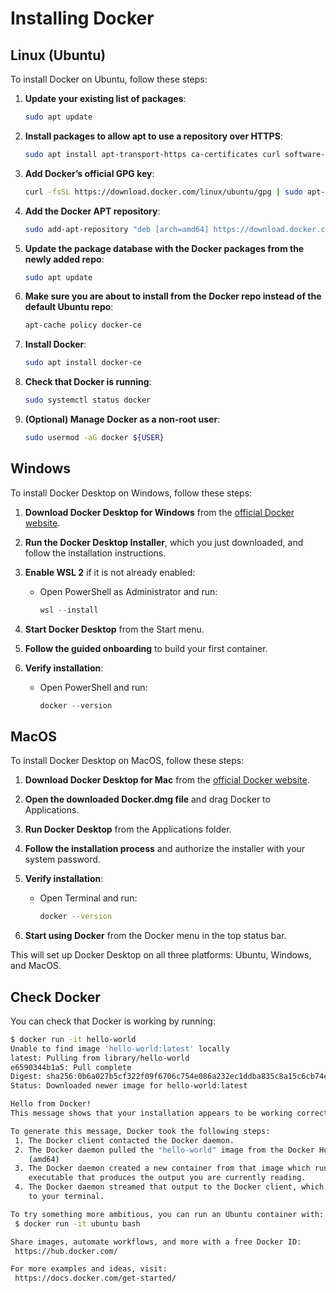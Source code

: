 # Installing Docker

## Linux (Ubuntu)

To install Docker on Ubuntu, follow these steps:

1. **Update your existing list of packages**:

   ```bash
   sudo apt update
   ```

2. **Install packages to allow apt to use a repository over HTTPS**:

   ```bash
   sudo apt install apt-transport-https ca-certificates curl software-properties-common
   ```

3. **Add Docker’s official GPG key**:

   ```bash
   curl -fsSL https://download.docker.com/linux/ubuntu/gpg | sudo apt-key add -
   ```

4. **Add the Docker APT repository**:

   ```bash
   sudo add-apt-repository "deb [arch=amd64] https://download.docker.com/linux/ubuntu $(lsb_release -cs) stable"
   ```

5. **Update the package database with the Docker packages from the newly added repo**:

   ```bash
   sudo apt update
   ```

6. **Make sure you are about to install from the Docker repo instead of the default Ubuntu repo**:

   ```bash
   apt-cache policy docker-ce
   ```

7. **Install Docker**:

   ```bash
   sudo apt install docker-ce
   ```

8. **Check that Docker is running**:

   ```bash
   sudo systemctl status docker
   ```

9. **(Optional) Manage Docker as a non-root user**:

   ```bash
   sudo usermod -aG docker ${USER}
   ```

## Windows

To install Docker Desktop on Windows, follow these steps:

1. **Download Docker Desktop for Windows** from the [official Docker website](https://desktop.docker.com).

2. **Run the Docker Desktop Installer**, which you just downloaded, and follow the installation instructions.

3. **Enable WSL 2** if it is not already enabled:
   - Open PowerShell as Administrator and run:

     ```powershell
     wsl --install
     ```

4. **Start Docker Desktop** from the Start menu.

5. **Follow the guided onboarding** to build your first container.

6. **Verify installation**:
   - Open PowerShell and run:

     ```powershell
     docker --version
     ```

## MacOS

To install Docker Desktop on MacOS, follow these steps:

1. **Download Docker Desktop for Mac** from the [official Docker website](https://desktop.docker.com).

2. **Open the downloaded Docker.dmg file** and drag Docker to Applications.

3. **Run Docker Desktop** from the Applications folder.

4. **Follow the installation process** and authorize the installer with your system password.

5. **Verify installation**:
   - Open Terminal and run:

     ```bash
     docker --version
     ```

6. **Start using Docker** from the Docker menu in the top status bar.

This will set up Docker Desktop on all three platforms: Ubuntu, Windows, and MacOS.

## Check Docker

You can check that Docker is working by running:

```bash
$ docker run -it hello-world
Unable to find image 'hello-world:latest' locally
latest: Pulling from library/hello-world
e6590344b1a5: Pull complete
Digest: sha256:0b6a027b5cf322f09f6706c754e086a232ec1ddba835c8a15c6cb74ef0d43c29
Status: Downloaded newer image for hello-world:latest

Hello from Docker!
This message shows that your installation appears to be working correctly.

To generate this message, Docker took the following steps:
 1. The Docker client contacted the Docker daemon.
 2. The Docker daemon pulled the "hello-world" image from the Docker Hub.
    (amd64)
 3. The Docker daemon created a new container from that image which runs the
    executable that produces the output you are currently reading.
 4. The Docker daemon streamed that output to the Docker client, which sent it
    to your terminal.

To try something more ambitious, you can run an Ubuntu container with:
 $ docker run -it ubuntu bash

Share images, automate workflows, and more with a free Docker ID:
 https://hub.docker.com/

For more examples and ideas, visit:
 https://docs.docker.com/get-started/

```
